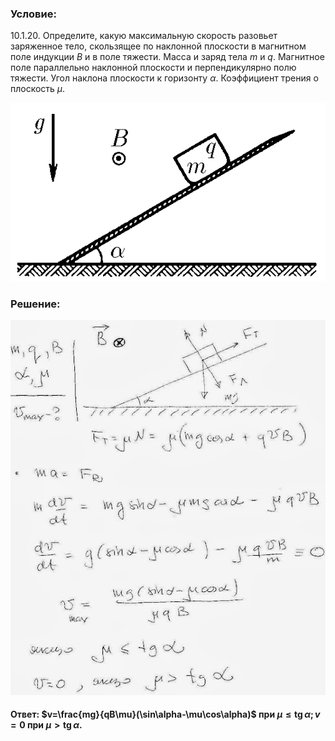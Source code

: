 ###  Условие:

$10.1.20.$ Определите, какую максимальную скорость разовьет заряженное тело, скользящее по наклонной плоскости в магнитном поле индукции $B$ и в поле тяжести. Масса и заряд тела $m$ и $q$. Магнитное поле параллельно наклонной плоскости и перпендикулярно полю тяжести. Угол наклона плоскости к горизонту $\alpha$. Коэффициент трения о плоскость $\mu$.

![К задаче $10.1.20$|558x316, 40%](../../img/10.1.20/10.1.20.png)

###  Решение:

![|538x640, 67%](../../img/10.1.20/01.JPG)

####  Ответ: $v=\frac{mg}{qB\mu}(\sin\alpha-\mu\cos\alpha)$ при $\mu\leqslant\operatorname{tg}\alpha;v=0$ при $\mu>\operatorname{tg}\alpha.$